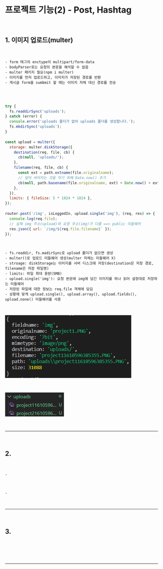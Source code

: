 # 프로젝트 기능(2) - Post, Hashtag

<br>

## 1. 이미지 업로드(multer)

<br>

    - form 태그의 enctype이 multipart/form-data
    - bodyParser로는 요청의 본문을 해석할 수 없음
    - multer 패키지 필요(npm i multer)
    - 이미지를 먼저 업로드하고, 이미지가 저장된 경로를 반환
    - 게시글 form을 sumbmit 할 때는 이미지 자체 대신 경로를 전송

<br>

```javascript

try {
  fs.readdirSync('uploads');
} catch (error) {
  console.error('uploads 폴더가 없어 uploads 폴더를 생성합니다.');
  fs.mkdirSync('uploads');
}

const upload = multer({
  storage: multer.diskStorage({
    destination(req, file, cb) {
      cb(null, 'uploads/');
    },
    filename(req, file, cb) {
      const ext = path.extname(file.originalname);
      // 덮어 씌어지는 것을 막기 위해 Date.now() 추가
      cb(null, path.basename(file.originalname, ext) + Date.now() + ext);
    },
  }),
  limits: { fileSize: 5 * 1024 * 1024 },
});

router.post('/img', isLoggedIn, upload.single('img'), (req, res) => {
  console.log(req.file);
  // 실제 img 주소(upload)와 요청 주소(img)가 다름 ==> public 미들웨어
  res.json({ url: `/img/${req.file.filename}` });
});

```
  
<br>

    - fs.readdir, fs.madirSync로 upload 폴더가 없으면 생성
    - multer()로 업로드 미들웨어 생성(multer 자체는 미들웨어 X)
    - stroage: diskStorage는 이미지를 서버 디스크에 저장(destination은 저장 경로, filename은 저장 파일명)
    - limits: 파일 최대 용량(5MB)
    - upload.single('img'): 요청 본문에 img에 담긴 이미지를 하나 읽어 설정대로 저장하는 미들웨어
    - 저장된 파일에 대한 정보는 req.file 객체에 담김
    - 상황에 맞게 upload.single(), upload.array(), upload.fields(), upload.none() 미들웨어를 사용

<br>

![multer](https://github.com/daldalhada/Express/blob/main/image/9/9-3/project1.PNG)

<br>

![multer](https://github.com/daldalhada/Express/blob/main/image/9/9-3/project2.PNG)

<br>

***

<br>

## 2. 

<br>

    - 

<br>

    -

<br>

***

<br>

## 3. 

<br>

```javascript

```

<br>

***

<br>
